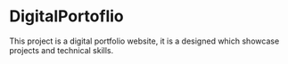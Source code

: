 # DigitalPortoflio
This project is a digital portfolio website, it is a designed which showcase projects and technical skills.
